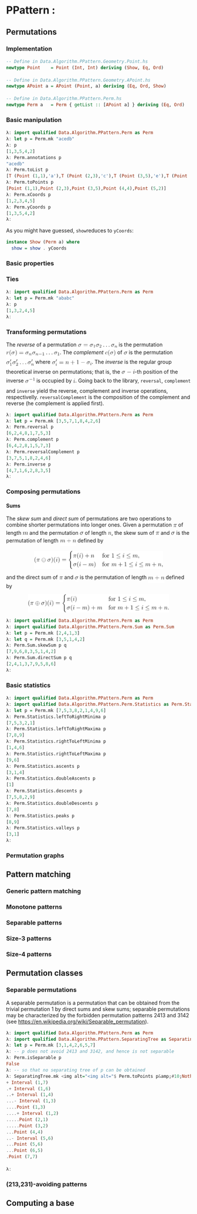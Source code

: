 <!-- python -m readme2tex --usepackage "tikz" --usepackage "xcolor" --output README.md --readme  READOTHER.md --nocdn --pngtrick -->

# PPattern :

## Permutations

### Implementation

```haskell
-- Define in Data.Algorithm.PPattern.Geometry.Point.hs
newtype Point    = Point (Int, Int) deriving (Show, Eq, Ord)

-- Define in Data.Algorithm.PPattern.Geometry.APoint.hs
newtype APoint a = APoint (Point, a) deriving (Eq, Ord, Show)

-- Define in Data.Algorithm.PPattern.Perm.hs
newtype Perm a   = Perm { getList :: [APoint a] } deriving (Eq, Ord)
```

### Basic manipulation

```haskell
λ: import qualified Data.Algorithm.PPattern.Perm as Perm
λ: let p = Perm.mk "acedb"
λ: p
[1,3,5,4,2]
λ: Perm.annotations p
"acedb"
λ: Perm.toList p
[T (Point (1,1),'a'),T (Point (2,3),'c'),T (Point (3,5),'e'),T (Point (4,4),'d'),T (Point (5,2),'b')]
λ: Perm.toPoints p
[Point (1,1),Point (2,3),Point (3,5),Point (4,4),Point (5,2)]
λ: Perm.xCoords p
[1,2,3,4,5]
λ: Perm.yCoords p
[1,3,5,4,2]
λ:
```

As you might have guessed, `show`reduces to `yCoords`:

```haskell
instance Show (Perm a) where
  show = show . yCoords
```

### Basic properties


### Ties

```haskell
λ: import qualified Data.Algorithm.PPattern.Perm as Perm
λ: let p = Perm.mk "ababc"
λ: p
[1,3,2,4,5]
λ:
```

### Transforming permutations

The *reverse* of a permutation <img alt="$\sigma = \sigma_1 \sigma_2 \ldots \sigma_n$" src="svgs/a1cee0d8d3d6654f230ee21d0e3b760f.png?invert_in_darkmode" align=middle width="107.393715pt" height="14.102549999999994pt"/>
is the permutation <img alt="$r(\sigma) = \sigma_n \sigma_{n-1} \ldots \sigma_1$" src="svgs/df2ffc92edd280590ab07553acd8568f.png?invert_in_darkmode" align=middle width="146.38239pt" height="24.56552999999997pt"/>.
The *complement* <img alt="$c(\sigma)$" src="svgs/d0c33829c8fc0e2f48f678b2b15ebe56.png?invert_in_darkmode" align=middle width="29.772765pt" height="24.56552999999997pt"/> of <img alt="$\sigma$" src="svgs/8cda31ed38c6d59d14ebefa440099572.png?invert_in_darkmode" align=middle width="9.945705000000002pt" height="14.102549999999994pt"/> is the permutation
<img alt="$\sigma_1' \sigma_2' \ldots \sigma_n'$" src="svgs/0922a5a4b14a88fb2760df363dddf28f.png?invert_in_darkmode" align=middle width="75.57594pt" height="24.668490000000013pt"/> where
<img alt="$\sigma_i' = n+1-\sigma_i$" src="svgs/7092faba1cb42d817c4333a6db603044.png?invert_in_darkmode" align=middle width="108.79769999999999pt" height="24.668490000000013pt"/>.
The *inverse* is the regular group theoretical inverse on permutations;
that is, the <img alt="$\sigma-i$" src="svgs/b445a63ee573fc22f4bd8ef07545914b.png?invert_in_darkmode" align=middle width="35.6334pt" height="21.602129999999985pt"/>-th position of the inverse <img alt="$\sigma^{-1}$" src="svgs/ec6538b98abdca3ca617fefc81ab0cb8.png?invert_in_darkmode" align=middle width="26.71152pt" height="26.70657pt"/> is occupied by
<img alt="$i$" src="svgs/77a3b857d53fb44e33b53e4c8b68351a.png?invert_in_darkmode" align=middle width="5.642109000000004pt" height="21.602129999999985pt"/>.
Going back to the library,
`reversal`, `complement` and `inverse` yield the reverse, complement and
inverse operations, respectivelly.
`reversalComplement` is the composition of the complement and reverse
(he complement is applied first).

```haskell
λ: import qualified Data.Algorithm.PPattern.Perm as Perm
λ: let p = Perm.mk [3,5,7,1,8,4,2,6]
λ: Perm.reversal p
[6,2,4,8,1,7,5,3]
λ: Perm.complement p
[6,4,2,8,1,5,7,3]
λ: Perm.reversalComplement p
[3,7,5,1,8,2,4,6]
λ: Perm.inverse p
[4,7,1,6,2,8,3,5]
λ:
```

### Composing permutations

#### Sums

The *skew sum* and *direct sum* of permutations are two operations
to combine shorter permutations into longer ones. Given a permutation <img alt="$\pi$" src="svgs/f30fdded685c83b0e7b446aa9c9aa120.png?invert_in_darkmode" align=middle width="9.922935000000003pt" height="14.102549999999994pt"/>
of length <img alt="$m$" src="svgs/0e51a2dede42189d77627c4d742822c3.png?invert_in_darkmode" align=middle width="14.379255000000002pt" height="14.102549999999994pt"/> and the permutation <img alt="$\sigma$" src="svgs/8cda31ed38c6d59d14ebefa440099572.png?invert_in_darkmode" align=middle width="9.945705000000002pt" height="14.102549999999994pt"/> of length <img alt="$n$" src="svgs/55a049b8f161ae7cfeb0197d75aff967.png?invert_in_darkmode" align=middle width="9.830040000000002pt" height="14.102549999999994pt"/>,
the skew sum of <img alt="$\pi$" src="svgs/f30fdded685c83b0e7b446aa9c9aa120.png?invert_in_darkmode" align=middle width="9.922935000000003pt" height="14.102549999999994pt"/> and <img alt="$\sigma$" src="svgs/8cda31ed38c6d59d14ebefa440099572.png?invert_in_darkmode" align=middle width="9.945705000000002pt" height="14.102549999999994pt"/> is the permutation of length <img alt="$m + n$" src="svgs/bfc06c99d626d9ab5e6e152d22661507.png?invert_in_darkmode" align=middle width="44.25267pt" height="19.10667000000001pt"/> defined by
<p align="center"><img alt="$$&#10;(\pi \ominus \sigma )(i)=&#10;\begin{cases}&#10;  \pi (i)+n    &amp; \text{for } 1\leq i\leq m,\\&#10;  \sigma (i-m) &amp; \text{for } m+1\leq i\leq m+n,&#10;\end{cases}&#10;$$" src="svgs/3aae7275be8202e4597f9f6d34103e3d.png?invert_in_darkmode" align=middle width="351.49454999999995pt" height="49.131389999999996pt"/></p>

and the direct sum of <img alt="$\pi$" src="svgs/f30fdded685c83b0e7b446aa9c9aa120.png?invert_in_darkmode" align=middle width="9.922935000000003pt" height="14.102549999999994pt"/> and <img alt="$\sigma$" src="svgs/8cda31ed38c6d59d14ebefa440099572.png?invert_in_darkmode" align=middle width="9.945705000000002pt" height="14.102549999999994pt"/> is the permutation of length <img alt="$m + n$" src="svgs/bfc06c99d626d9ab5e6e152d22661507.png?invert_in_darkmode" align=middle width="44.25267pt" height="19.10667000000001pt"/> defined by
<p align="center"><img alt="$$&#10;(\pi \oplus \sigma )(i)=&#10;\begin{cases}&#10;  \pi (i)          &amp; \text{for } 1\leq i\leq m,\\&#10;  \sigma (i-m) + m &amp; \text{for } m+1\leq i\leq m+n.&#10;\end{cases}&#10;$$" src="svgs/e932e8bc54791046d9f921e31d159298.png?invert_in_darkmode" align=middle width="386.01914999999997pt" height="49.131389999999996pt"/></p>

```haskell
λ: import qualified Data.Algorithm.PPattern.Perm as Perm
λ: import qualified Data.Algorithm.PPattern.Perm.Sum as Perm.Sum
λ: let p = Perm.mk [2,4,1,3]
λ: let q = Perm.mk [3,5,1,4,2]
λ: Perm.Sum.skewSum p q
[7,9,6,8,3,5,1,4,2]
λ: Perm.Sum.directSum p q
[2,4,1,3,7,9,5,8,6]
λ:
```

### Basic statistics

```haskell
λ: import qualified Data.Algorithm.PPattern.Perm as Perm
λ: import qualified Data.Algorithm.PPattern.Perm.Statistics as Perm.Statistics
λ: let p = Perm.mk [7,5,3,8,2,1,4,9,6]
λ: Perm.Statistics.leftToRightMinima p
[7,5,3,2,1]
λ: Perm.Statistics.leftToRightMaxima p
[7,8,9]
λ: Perm.Statistics.rightToLeftMinima p
[1,4,6]
λ: Perm.Statistics.rightToLeftMaxima p
[9,6]
λ: Perm.Statistics.ascents p
[3,1,4]
λ: Perm.Statistics.doubleAscents p
[1]
λ: Perm.Statistics.descents p
[7,5,8,2,9]
λ: Perm.Statistics.doubleDescents p
[7,8]
λ: Perm.Statistics.peaks p
[8,9]
λ: Perm.Statistics.valleys p
[3,1]
λ:
```

### Permutation graphs

## Pattern matching

### Generic pattern matching

### Monotone patterns

### Separable patterns

### Size-3 patterns

### Size-4 patterns

## Permutation classes

### Separable permutations

A separable permutation is a permutation that can be obtained from the trivial
permutation 1 by direct sums and skew sums;
separable permutations may be characterized by the forbidden permutation patterns
2413 and 3142
(see <https://en.wikipedia.org/wiki/Separable_permutation>).

```haskell
λ: import qualified Data.Algorithm.PPattern.Perm as Perm
λ: import qualified Data.Algorithm.PPattern.SeparatingTree as SeparatingTree
λ: let p = Perm.mk [3,1,4,2,6,5,7]
λ: -- p does not avoid 2413 and 3142, and hence is not separable
λ: Perm.isSeparable p                  
False
λ: -- so that no separating tree of p can be obtained
λ: SeparatingTree.mk <img alt="<img alt="$ Perm.toPoints p&amp;#10;Nothing&amp;#10;λ: let q = Perm.mk [3,1,2,4,6,5,7]&amp;#10;λ: Perm.isSeparable q                             -- q does avoid 2413 and 3142, and hence is separable&amp;#10;True&amp;#10;λ: import Data.Maybe&amp;#10;λ: fromJust . SeparatingTree.mk $" src="svgs/6cf3447b0450166911e817c41625f463.png?invert_in_darkmode" align=middle width="841.26405pt" height="45.82083000000002pt"/>" src="https://rawgit.com/in	git@github.com:vialette/ppattern/None/svgs/c7be5bdfada4253d65cf69b07d4cdacb.svg?invert_in_darkmode" align=middle width="1011.5407499999999pt" height="45.82083000000002pt"/> Perm.toPoints q -- so that a separating tree of q can be obtained
+ Interval (1,7)
.+ Interval (1,6)
..+ Interval (1,4)
...- Interval (1,3)
....Point (1,3)
....+ Interval (1,2)
.....Point (2,1)
.....Point (3,2)
...Point (4,4)
..- Interval (5,6)
...Point (5,6)
...Point (6,5)
.Point (7,7)

λ:
```

### (213,231)-avoiding patterns

## Computing a base
